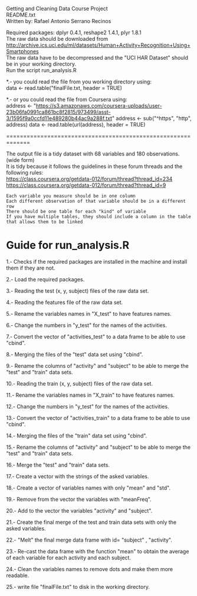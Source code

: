 Getting and Cleaning Data Course Project  
README.txt  
Written by: Rafael Antonio Serrano Recinos  


Required packages: dplyr 0.4.1, reshape2 1.4.1, plyr 1.8.1  
The raw data should be downloaded from  
 http://archive.ics.uci.edu/ml/datasets/Human+Activity+Recognition+Using+Smartphones   
The raw data have to be decompressed and the "UCI HAR Dataset" should be in your working directory.  
Run the script run_analysis.R    

*.- you could read the file from you working directory using:  
data <- read.table("finalFile.txt, header = TRUE)  

*.- or you could read the file from Coursera using:    
    address <- "https://s3.amazonaws.com/coursera-uploads/user-23b06fa0991ca861bc8f2815/973499/asst-3/1595f9a0ccfd11e489280b44ac9a288f.txt"
    address <- sub("^https", "http", address)
    data <- read.table(url(address), header = TRUE)   
 
=============================================================

The output file is a tidy dataset with 68 variables and 180 observations. (wide form)  
It is tidy because it follows the guidelines in these forum threads and the following rules:  
https://class.coursera.org/getdata-012/forum/thread?thread_id=234  
https://class.coursera.org/getdata-012/forum/thread?thread_id=9  

    Each variable you measure should be in one column
    Each different observation of that variable should be in a different row
    There should be one table for each "kind" of variable
    If you have multiple tables, they should include a column in the table that allows them to be linked


Guide for run_analysis.R
=========================
1.- Checks if the required packages are installed in the machine and install them if they are not.

2.- Load the required packages.

3.- Reading the test (x, y, subject) files of the raw data set.

4.- Reading the features file of the raw data set.

5.- Rename the variables names in "X_test" to have features names.

6.- Change the numbers in "y_test" for the names of the activities.

7.- Convert the vector of "activities_test" to a data frame to be able to use "cbind".

8.- Merging the files of the "test" data set using "cbind".

9.- Rename the columns of "activity" and "subject" to be able to merge the "test" and "train" data sets.


10.- Reading the train (x, y, subject) files of the raw data set.

11.- Rename the variables names in "X_train" to have features names.

12.- Change the numbers in "y_test" for the names of the activities.

13.- Convert the vector of "activities_train" to a data frame to be able to use "cbind".

14.- Merging the files of the "train" data set using "cbind".

15.- Rename the columns of "activity" and "subject" to be able to merge the "test" and "train" data sets.


16.- Merge the "test" and "train" data sets.

17.- Create a vector with the strings of the asked variables.

18.- Create a vector of variables names with only "mean" and "std".

19.- Remove from the vector the variables with "meanFreq".

20.- Add to the vector the variables "activity" and "subject".  

21.- Create the final merge of the test and train data sets with only the asked variables.


22.- "Melt" the final merge data frame with id= "subject" , "activity".

23.- Re-cast the data frame with the function "mean" to obtain the average of each variable for each activity and each subject.

24.- Clean the variables names to remove dots and make them more readable.

25.- write file "finalFile.txt" to disk in the working directory.


